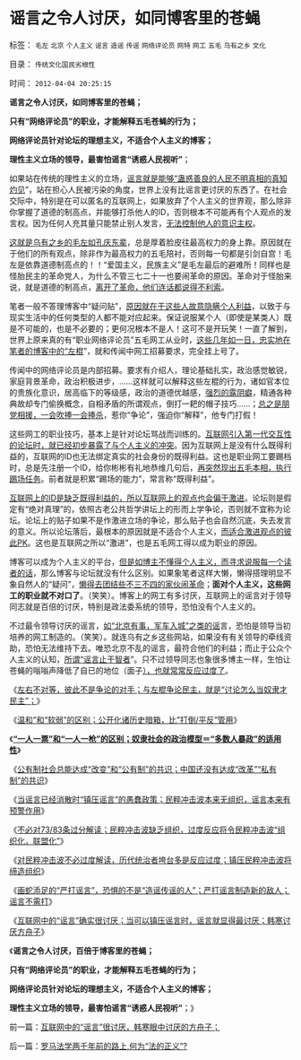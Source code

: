 # 谣言之令人讨厌，如同博客里的苍蝇

标签： `毛左` `北京` `个人主义` `谣言` `造谣` `传谣` `网络评论员` `网特` `网工` `五毛` `乌有之乡` `文化` 

目录： `传统文化国民劣根性`

时间： `2012-04-04 20:25:15`

**谣言之令人讨厌，如同博客里的苍蝇；**

**只有“网络评论员”的职业，才能解释五毛苍蝇的行为；**

**网络评论员针对论坛的理想主义，不适合个人主义的博客；**

**理性主义立场的领导，最害怕谣言“诱惑人民视听”**；

如果站在传统的理性主义的立场，[谣言就是能够“蛊惑善良的人民不明真相的真知灼见](../../../2012/4/3/对紧急状态法不必过分解读，法治不是信仰.md)”，站在担心人民被污染的角度，世界上没有比谣言更讨厌的东西了。在社会交际中，特别是在可以匿名的互联网上，如果放弃了个人主义的世界观，那么除非你掌握了道德的制高点，并能够打杀他人的ID，否则根本不可能再有个人观点的发言权。因为任何人充其量只能禁止别人发言，[无法控制他人的意识主权](../../../2011/3/2/个体意识主权不是信仰：你的意识，不是别人的意识.md)。

[这就是乌有之乡的毛左如孔庆东辈](../../../2012/4/3/民粹冲击波本来无组织,孔庆东们的三面派神功.md)，总是厚着脸皮往最高权力的身上靠。原因就在于他们的所有观点，除非作为最高权力的五毛陪衬，否则每一句都是引剑自宫！毛左是依靠道德制高点的！！“爱国主义，民族主义”是毛左最后的避难所！同样也是怪胎民主的革命党人，为什么不管三七二十一也要闹革命的原因。革命对于怪胎来说，就是道德的制高点，[离开了革命，他们连话都说得不利索](../../../2012/3/24/任何革命与基层民主进程无关.md)。

笔者一般不答理博客中“疑问贴”，[原因就在于这些人故意隐瞒个人利益](../../../2011/3/5/（利益沟通学＝敌我识别学）HOWTO.md)，以致于与现实生活中的任何类型的人都不能对应起来。保证说服某个人（即使是某类人）既是不可能的，也是不必要的；更何况根本不是人！这可不是开玩笑！一直了解到，世界上原来真的有“职业网络评论员”五毛网工从业时，[这些几年如一日，忠实地在笔者的博客中的“左棍](../../../2009/1/24/博客是试探社会人性意识的探针.md)”，就和传闻中网工招募要求，完全挂上号了。

传闻中的网络评论员是内部招募。要求有介绍人，理论基础扎实，政治感觉敏锐，家庭背景革命，政治积极进步，……这样就可以解释这些左棍的行为，诸如官本位的贵族化意识，居高临下的等级感，政治的道德优越感，[强烈的露阴癖](http://darthvad.blog.163.com/blog/static/53399470201062905157718/)，精通各种典故却专门偷换概念，自相矛盾的所谓观点，倒打一耙的帽子技巧……；[总之是朋党相援，一会吹捧一会捧杀](../../../2009/6/29/真假潜伏,众fans难调，唯我本色.md)，惹你“争论”，强迫你“解释”，他专门打假！

这些网工的职业技巧，基本上是针对论坛骂战而训练的。[互联网引入第一代交互性的论坛时，就已经初步暴露了与个人主义的冲突](../../../2010/4/22/大历史观的历史是枯燥的技术逻辑分析.md)。因为互联网上是没有什么既得利益的，互联网的ID也无法绑定真实的社会身份的既得利益。这也是职业网工要踢档时，总是先注册一个ID，给你彬彬有礼地恭维几句后，[再突然现出五毛本相，执行踢场任务](../../../2010/5/14/文化劣根性看博客论坛圈子.md)。前者就是积累“踢场的能力”，常言称“既得利益”。

[互联网上的ID是缺乏既得利益的，所以互联网上的观点也会偏于激进](../../../2009/7/24/网络言论体现的不是人，是人格.md)。论坛则是假定有“绝对真理”的，依照古老公共哲学讲坛上的形而上学争论，否则就不宜称为论坛。论坛上的贴子如果不是作激进立场的争论，那么贴子也会自然沉底，失去发言的意义。所以论坛落后，最根本的原因就是不适合个人主义，[而适合激进观点的彼此PK](../../../2010/6/28/个体价值观之大学无书.md)。这也是互联网之所以“激进”，也是五毛网工得以成为职业的原因。

博客可以成为个人主义的平台，[但是如博主不懂得个人主义，而寻求说服每一个读者的话](../../../2010/6/24/中国传统书生只会造反不会做饭.md)，那么博客与论坛就没有什么区别。如果象笔者这样大懒，懒得搭理明显不象自然人的“疑问”，[懒得去团结些不三不四的家伙闹革命](../../../2009/6/30/博客媚俗丧失独立观点就没有价值了.md)；**面对个人主义，这些网工的职业就不对口了**。（笑笑）。博客上的网工有多讨厌，互联网上的谣言对于领导同志就是百倍的讨厌，特别是政法委系统的领导，恐怕没有个人主义的。

不过最令领导讨厌的谣言，[如“北京有事，军车入城”之类的谣](../../../2012/4/3/民粹冲击波本来无组织,孔庆东们的三面派神功.md)言，恐怕是领导当初培养的网工制造的。（笑笑）。就连乌有之乡这些网站，如果没有有关领导的牵线资助，恐怕无法维持下去。唯恐北京不乱的谣言，最符合他们的利益；而止于公众个人主义的认知，[所谓“谣言止于智者](../../../2010/11/30/为什么处罚造谣将制造恐慌？.md)”。只不过领导同志也象很多博主一样，生怕让苍蝇的嗡嗡声降低了自已的地位（面子[），也就常常反应过度了](http://blog.sina.com.cn/s/blog_5563a64d0102e0jx.html)。

《[左右不对等，彼此不是争论的对手；与左棍争论民主，就是“讨论怎么当奴隶才民主”；](../../../2012/3/27/左右不对等，彼此不宜争论.md)》

《[温和”和“软弱”的区别；公开化诸历史暗箱，比”打倒/平反”管用](http://darthvad.blog.163.com/blog/static/533994702012227111438671/)》

《[**“一人一票”和“一人一枪”的区别；奴隶社会的政治模型＝“多数人暴政”的适用性**](../../../2012/3/30/“一人一票”的多数人暴政和“一人一枪”的自治.md)》

《[公有制社会总能达成“改变”和“公有制”的共识；中国还没有达成“改革”“私有制”的共识](../../../2012/3/30/国产公知普遍愚昧，仅有“改变”的共识；.md)》

《[当谣言已经消散时“镇压谣言”的愚蠢政策；民粹冲击波本来无组织，谣言本来有预警作用](../../../2012/4/3/民粹冲击波本来无组织,孔庆东们的三面派神功.md)》

《[不必对73/83条过分解读；民粹冲击波缺乏组织，过度反应将令民粹冲击波“组织化，联盟化”](http://blog.sina.com.cn/s/blog_5563a64d0102e0jx.html)》

《[对民粹冲击波不必过度解读，历代统治者垮台多是反应过度；镇压民粹冲击波将缔造组织](../../../2012/4/3/对紧急状态法不必过分解读，法治不是信仰.md)》

《[画蛇添足的“严打谣言”，恐惧的不是“造谣传谣的人”；严打谣言制造新的敌人；谣言不需打](../../../2012/4/4/画蛇添足的“严打谣言”，恐惧的不是“造谣传谣的人”.md)》

《[互联网中的“谣言”确实很讨厌；当可以镇压谣言时，谣言就显得最讨厌；韩寒讨厌方舟子](../../../2012/4/4/互联网中的“谣言”很讨厌，韩寒眼中讨厌的方舟子；.md)》

《**谣言之令人讨厌，百倍于博客里的苍蝇；**

**只有“网络评论员”的职业，才能解释五毛苍蝇的行为；**

**网络评论员针对论坛的理想主义，不适合个人主义的博客；**

**理性主义立场的领导，最害怕谣言“诱惑人民视听”**；》



前一篇：[互联网中的“谣言”很讨厌，韩寒眼中讨厌的方舟子；](../../../2012/4/4/互联网中的“谣言”很讨厌，韩寒眼中讨厌的方舟子；.md)

后一篇：[罗马法学两千年前的路上,何为“法的正义”?](../../../2012/4/5/罗马法学两千年前的路上,何为“法的正义”？.md)